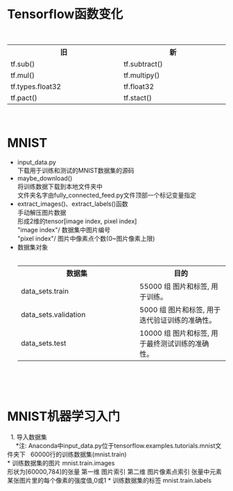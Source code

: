 # Tensorflow函数变化
  <div align="center">
    <table>
      <tr><th width="500"><b>旧</b></th><th width="500"><b>新</b></th></tr>
      <tr><td>tf.sub()</td><td>tf.subtract()</td></tr>
      <tr><td>tf.mul()</td><td>tf.multipy()</td></tr>
      <tr><td>tf.types.float32</td><td>tf.float32</td></tr>
      <tr><td>tf.pact()</td><td>tf.stact()</td></tr>
    </table>
  </div></br>  
  
# MNIST
  * input\_data.py  
       下载用于训练和测试的MNIST数据集的源码  
  * maybe\_download()  
       将训练数据下载到本地文件夹中  
       文件夹名字由fully\_connected_feed.py文件顶部一个标记变量指定
  * extract\_images()、extract\_labels()函数  
       手动解压图片数据  
       形成2维的tensor[image index, pixel index]  
       "image index"/  数据集中图片编号  
       "pixel index"/    图片中像素点个数(0~图片像素上限)
  * 数据集对象  
        <div align="center">
          <table>
            <tr><th width="500"><b>数据集</b></th><th width="500"><b>目的</b></th></tr>
            <tr><td>data_sets.train</td><td>55000 组 图片和标签, 用于训练。</td></tr>
            <tr><td>data_sets.validation</td><td>5000 组 图片和标签, 用于迭代验证训练的准确性。</td></tr>
            <tr><td>data_sets.test</td><td>10000 组 图片和标签, 用于最终测试训练的准确性。</td></tr>
          </table>
        </div><br>  
        
# MNIST机器学习入门
   1. 导入数据集  
      *注: Anaconda中input_data.py位于tensorflow.examples.tutorials.mnist文件夹下  
      60000行的训练数据集(mnist.train)  
         * 训练数据集的图片 mnist.train.images  
             形状为[60000,784]的张量
             第一维  图片索引
             第二维  图片像素点索引
             张量中元素  某张图片里的每个像素的强度值,0或1
         * 训练数据集的标签 mnist.train.labels
